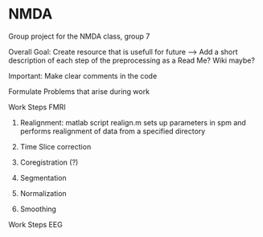 # NMDA
Group project for the NMDA class, group 7

Overall Goal: 
Create resource that is usefull for future 
--> Add a short description of each step of the preprocessing as a Read Me? Wiki maybe? 

Important: Make clear comments in the code 

Formulate Problems that arise during work 

Work Steps FMRI 
1. Realignment: 
   matlab script realign.m sets up parameters in spm and performs realignment of data from a specified directory
   
2. Time Slice correction 

3. Coregistration (?)

4. Segmentation

5. Normalization

6. Smoothing


Work Steps EEG 
